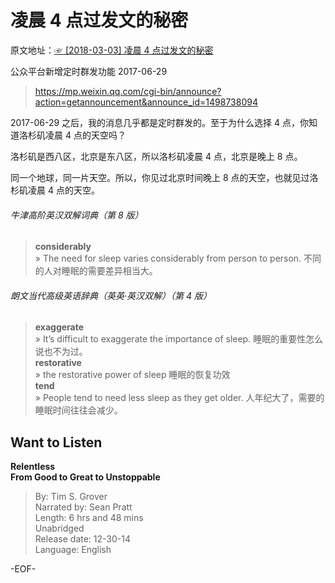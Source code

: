 # 凌晨 4 点过发文的秘密  
原文地址：[☞ [2018-03-03] 凌晨 4 点过发文的秘密 ](http://mp.weixin.qq.com/s/2lta8tvDIZElmLgNESZKPA)    
  
公众平台新增定时群发功能 2017-06-29  
>https://mp.weixin.qq.com/cgi-bin/announce?action=getannouncement&announce_id=1498738094  
  
  
2017-06-29 之后，我的消息几乎都是定时群发的。至于为什么选择 4 点，你知道洛杉矶凌晨 4 点的天空吗？  
  
洛杉矶是西八区，北京是东八区，所以洛杉矶凌晨 4 点，北京是晚上 8 点。  
  
同一个地球，同一片天空。所以，你见过北京时间晚上 8 点的天空，也就见过洛杉矶凌晨 4 点的天空。  
  
  
###### 牛津高阶英汉双解词典（第 8 版）  
>**considerably**  
» The need for sleep varies considerably from person to person. 不同的人对睡眠的需要差异相当大。  
  
###### 朗文当代高级英语辞典（英英·英汉双解）（第 4 版）  
>**exaggerate**  
» It’s difficult to exaggerate the importance of sleep. 睡眠的重要性怎么说也不为过。  
**restorative**  
» the restorative power of sleep 睡眠的恢复功效  
**tend**  
» People tend to need less sleep as they get older. 人年纪大了，需要的睡眠时间往往会减少。  
  
## Want to Listen  
**Relentless  
From Good to Great to Unstoppable**  
>By: Tim S. Grover  
Narrated by: Sean Pratt  
Length: 6 hrs and 48 mins  
Unabridged  
Release date: 12-30-14  
Language: English  
  
-EOF-  
